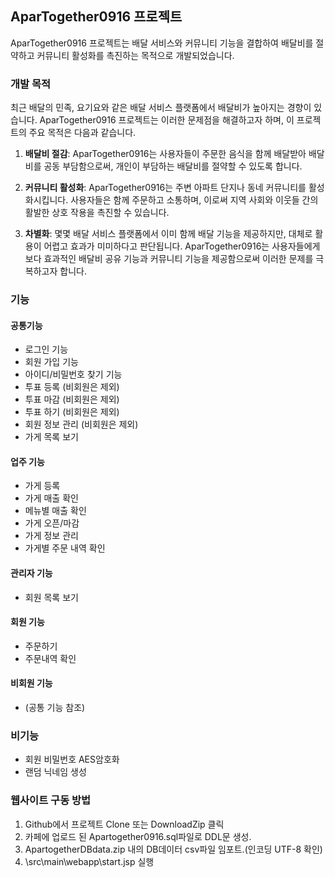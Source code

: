 ## AparTogether0916 프로젝트

AparTogether0916 프로젝트는 배달 서비스와 커뮤니티 기능을 결합하여 배달비를 절약하고 커뮤니티 활성화를 촉진하는 목적으로 개발되었습니다.

### 개발 목적

최근 배달의 민족, 요기요와 같은 배달 서비스 플랫폼에서 배달비가 높아지는 경향이 있습니다. AparTogether0916 프로젝트는 이러한 문제점을 해결하고자 하며, 이 프로젝트의 주요 목적은 다음과 같습니다.

1. **배달비 절감**: AparTogether0916는 사용자들이 주문한 음식을 함께 배달받아 배달비를 공동 부담함으로써, 개인이 부담하는 배달비를 절약할 수 있도록 합니다.

2. **커뮤니티 활성화**: AparTogether0916는 주변 아파트 단지나 동네 커뮤니티를 활성화시킵니다. 사용자들은 함께 주문하고 소통하며, 이로써 지역 사회와 이웃들 간의 활발한 상호 작용을 촉진할 수 있습니다.

3. **차별화**: 몇몇 배달 서비스 플랫폼에서 이미 함께 배달 기능을 제공하지만, 대체로 활용이 어렵고 효과가 미미하다고 판단됩니다. AparTogether0916는 사용자들에게 보다 효과적인 배달비 공유 기능과 커뮤니티 기능을 제공함으로써 이러한 문제를 극복하고자 합니다.

### 기능

#### 공통기능 
* 로그인 기능
* 회원 가입 기능
* 아이디/비밀번호 찾기 기능
* 투표 등록 (비회원은 제외)
* 투표 마감 (비회원은 제외)
* 투표 하기 (비회원은 제외)
* 회원 정보 관리 (비회원은 제외)
* 가게 목록 보기

#### 업주 기능
* 가게 등록
* 가게 매출 확인
* 메뉴별 매출 확인
* 가게 오픈/마감
* 가게 정보 관리
* 가게별 주문 내역 확인

#### 관리자 기능
* 회원 목록 보기

#### 회원 기능
* 주문하기
* 주문내역 확인

#### 비회원 기능
* (공통 기능 참조)

### 비기능
* 회원 비밀번호 AES암호화
* 랜덤 닉네임 생성

### 웹사이트 구동 방법
1. Github에서 프로젝트 Clone 또는 DownloadZip 클릭
2. 카페에 업로드 된 Apartogether0916.sql파일로 DDL문 생성.
3. ApartogetherDBdata.zip 내의 DB데이터 csv파일 임포트.(인코딩 UTF-8 확인)
4. \src\main\webapp\start.jsp 실행
